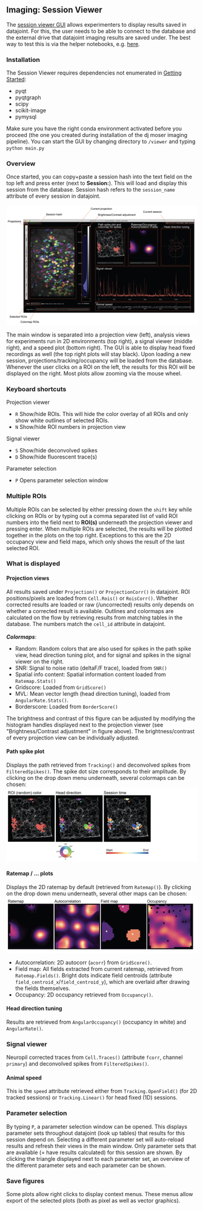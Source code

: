 ## Imaging: Session Viewer

The [session viewer GUI](https://github.com/kavli-ntnu/dj-moser-imaging/tree/master/viewer) allows experimenters to display results saved in datajoint. For this, the user needs to be able to connect to the database and the external drive that datajoint imaging results are saved under. The best way to test this is via the helper notebooks, e.g. [here](https://github.com/kavli-ntnu/dj-moser-imaging/blob/master/Helper_notebooks/Starting%20notebook.ipynb).

### Installation
The Session Viewer requires dependencies not enumerated in [Getting Started](../common/getting_started/python):
* pyqt
* pyqtgraph
* scipy
* scikit-image
* pymysql

Make sure you have the right conda environment activated before you proceed (the one you created during installation of the dj moser imaging pipeline). You can start the GUI by changing directory to `/viewer` and typing `python main.py`

### Overview
Once started, you can copy+paste a session hash into the text field on the top left and press enter (next to **Session:**). This will load and display this session from the database. Session hash refers to the `session_name` attribute of every session in datajoint. 
<br>
<br>
![Session viewer overview](../_static/imaging/session_viewer/session_viewer_annotated-01.jpg)

The main window is separated into a projection view (left), analysis views for experiments run in 2D environments (top right), a signal viewer (middle right), and a speed plot (bottom right). The GUI is able to display head fixed recordings as well (the top right plots will stay black). 
Upon loading a new session, projections/tracking/occupancy will be loaded from the database. Whenever the user clicks on a ROI on the left, the results for this ROI will be displayed on the right. Most plots allow zooming via the mouse wheel.

### Keyboard shortcuts
Projection viewer
- `R` Show/hide ROIs. This will hide the color overlay of all ROIs and only show white outlines of selected ROIs.
- `N` Show/hide ROI numbers in projection view

Signal viewer 
- `S` Show/hide deconvolved spikes
- `D` Show/hide fluorescent trace(s)

Parameter selection
- `P` Opens parameter selection window

### Multiple ROIs
Multiple ROIs can be selected by either pressing down the `shift` key while clicking on ROIs or by typing out a comma separated list of valid ROI numbers into the field next to **ROI(s)** underneath the projection viewer and pressing enter. When multiple ROIs are selected, the results will be plotted together in the plots on the top right. Exceptions to this are the 2D occupancy view and field maps, which only shows the result of the last selected ROI.

### What is displayed
#### Projection views
All results saved under `Projection()` or `ProjectionCorr()` in datajoint. ROI positions/pixels are loaded from `Cell.Rois()` or `RoisCorr()`. Whether corrected results are loaded or raw (/uncorrected) results only depends on whether a corrected result is available. Outlines and colormaps are calculated on the flow by retrieving results from matching tables in the database. The numbers match the `cell_id` attribute in datajoint. 
<br>
<br>
_**Colormaps**_: 
- Random: Random colors that are also used for spikes in the path spike view, head direction tuning plot, and for signal and spikes in the signal viewer on the right. 
- SNR: Signal to noise ratio (deltaF/F trace), loaded from `SNR()`
- Spatial info content: Spatial information content loaded from `Ratemap.Stats()`
- Gridscore: Loaded from `GridScore()`
- MVL: Mean vector length (head direction tuning), loaded from `AngularRate.Stats()`.
- Borderscore: Loaded from `BorderScore()`

The brightness and contrast of this figure can be adjusted by modifying the histogram handles displayed next to the projection viewer (see "Brightness/Contrast adjustment" in figure above). The brightness/contrast of every projection view can be individually adjusted. 

#### Path spike plot
Displays the path retrieved from `Tracking()` and deconvolved spikes from `FilteredSpikes()`. The spike dot size corresponds to their amplitude. By clicking on the drop down menu underneath, several colormaps can be chosen:
![Path spike plot viewer overview](../_static/imaging/session_viewer/session_viewer_annotated-02.jpg)

#### Ratemap / ... plots
Displays the 2D ratemap by default (retrieved from `Ratemap()`). By clicking on the drop down menu underneath, several other maps can be chosen:
![Path spike plot viewer overview](../_static/imaging/session_viewer/session_viewer_annotated-03.jpg)
- Autocorrelation: 2D autocorr (`acorr`) from `GridScore()`.
- Field map: All fields extracted from current ratemap, retrieved from `Ratemap.Fields()`. Bright dots indicate field centroids (attribute `field_centroid_x`/`field_centroid_y`), which are overlaid after drawing the fields themselves. 
-  Occupancy: 2D occupancy retrieved from `Occupancy()`.

#### Head direction tuning
Results are retrieved from `AngularOccupancy()` (occupancy in white) and `AngularRate()`. 

### Signal viewer
Neuropil corrected traces from `Cell.Traces()` (attribute `fcorr`, channel `primary`) and deconvolved spikes from `FilteredSpikes()`. 

#### Animal speed 
This is the `speed` attribute retrieved either from `Tracking.OpenField()` (for 2D tracked sessions) or `Tracking.Linear()` for head fixed (1D) sessions.

### Parameter selection
By typing `P`, a parameter selection window can be opened. This displays parameter sets throughout datajoint (look up tables) that results for this session depend on. Selecting a different parameter set will auto-reload results and refresh their views in the main window. Only parameter sets that are available (= have results calculated) for this session are shown. By clicking the triangle displayed next to each parameter set, an overview of the different parameter sets and each parameter can be shown. 

### Save figures
Some plots allow right clicks to display context menus. These menus allow export of the selected plots (both as pixel as well as vector graphics).